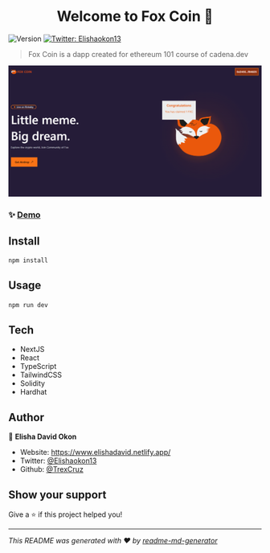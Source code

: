 <h1 align="center">Welcome to Fox Coin 👋</h1>
<p>
  
  <img alt="Version" src="https://img.shields.io/badge/version-0.1.0-blue.svg?cacheSeconds=2592000" />
  <a href="https://twitter.com/Elishaokon13" target="_blank">
    <img alt="Twitter: Elishaokon13" src="https://img.shields.io/twitter/follow/Elishaokon13.svg?style=social" />
  </a>
</p>

> Fox Coin is a dapp created for ethereum 101 course of cadena.dev

<a href="https://foxcoin.vercel.app/" target="_blank">
    <img alt="MemeCoin: Landing" src="public/assets/LandingPage.png" />
</a>

### ✨ [Demo](https://fox-coinex.netlify.app/)

## Install

```sh
npm install
```

## Usage

```sh
npm run dev
```

## Tech
- NextJS
- React
- TypeScript
- TailwindCSS
- Solidity
- Hardhat

## Author

👤 **Elisha David Okon**

* Website: https://www.elishadavid.netlify.app/
* Twitter: [@Elishaokon13](https://twitter.com/Elishaokon13)
* Github: [@TrexCruz](https://github.com/TrexCruz)


## Show your support

Give a ⭐️ if this project helped you!

***
_This README was generated with ❤️ by [readme-md-generator](https://github.com/kefranabg/readme-md-generator)_
